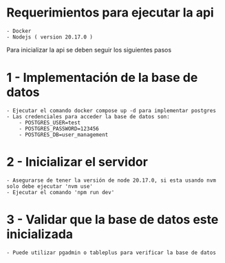 # Requerimientos para ejecutar la api
    - Docker
    - Nodejs ( version 20.17.0 )

Para inicializar la api se deben seguir los siguientes pasos

# 1 - Implementación de la base de datos
    - Ejecutar el comando docker compose up -d para implementar postgres
    - Las credenciales para acceder la base de datos son:
        - POSTGRES_USER=test
        - POSTGRES_PASSWORD=123456
        - POSTGRES_DB=user_management

# 2 - Inicializar el servidor
    - Asegurarse de tener la versión de node 20.17.0, si esta usando nvm solo debe ejecutar 'nvm use'
    - Ejecutar el comando 'npm run dev'

# 3 - Validar que la base de datos este inicializada
    - Puede utilizar pgadmin o tableplus para verificar la base de datos